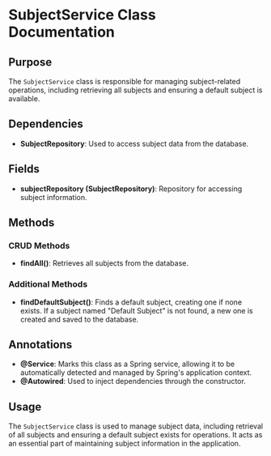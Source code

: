# SubjectService Class Documentation

## Purpose

The `SubjectService` class is responsible for managing subject-related operations, including retrieving all subjects and ensuring a default subject is available.

## Dependencies

- **SubjectRepository**: Used to access subject data from the database.

## Fields

- **subjectRepository (SubjectRepository)**: Repository for accessing subject information.

## Methods

### CRUD Methods

- **findAll()**: Retrieves all subjects from the database.

### Additional Methods

- **findDefaultSubject()**: Finds a default subject, creating one if none exists. If a subject named "Default Subject" is not found, a new one is created and saved to the database.

## Annotations

- **@Service**: Marks this class as a Spring service, allowing it to be automatically detected and managed by Spring's application context.
- **@Autowired**: Used to inject dependencies through the constructor.

## Usage

The `SubjectService` class is used to manage subject data, including retrieval of all subjects and ensuring a default subject exists for operations. It acts as an essential part of maintaining subject information in the application.

